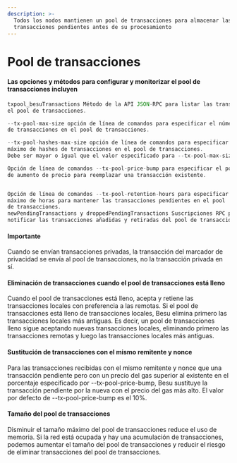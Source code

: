 ```yaml
---
description: >-
  Todos los nodos mantienen un pool de transacciones para almacenar las
  transacciones pendientes antes de su procesamiento
---
```


# Pool de transacciones

#### Las opciones y métodos para configurar y monitorizar el pool de transacciones incluyen

```javascript
txpool_besuTransactions Método de la API JSON-RPC para listar las transacciones en
el pool de transacciones.

--tx-pool-max-size opción de línea de comandos para especificar el número máximo 
de transacciones en el pool de transacciones.

--tx-pool-hashes-max-size opción de línea de comandos para especificar el número 
máximo de hashes de transacciones en el pool de transacciones. 
Debe ser mayor o igual que el valor especificado para --tx-pool-max-size.

Opción de línea de comandos --tx-pool-price-bump para especificar el porcentaje 
de aumento de precio para reemplazar una transacción existente.


Opción de línea de comandos --tx-pool-retention-hours para especificar el número 
máximo de horas para mantener las transacciones pendientes en el pool 
de transacciones.
newPendingTransactions y droppedPendingTransactions Suscripciones RPC para 
notificar las transacciones añadidas y retiradas del pool de transacciones.


```

#### Importante

Cuando se envían transacciones privadas, la transacción del marcador de privacidad se envía al pool de transacciones, no la transacción privada en sí.

#### Eliminación de transacciones cuando el pool de transacciones está lleno

Cuando el pool de transacciones está lleno, acepta y retiene las transacciones locales con preferencia a las remotas. Si el pool de transacciones está lleno de transacciones locales, Besu elimina primero las transacciones locales más antiguas. Es decir, un pool de transacciones lleno sigue aceptando nuevas transacciones locales, eliminando primero las transacciones remotas y luego las transacciones locales más antiguas.

#### Sustitución de transacciones con el mismo remitente y nonce

Para las transacciones recibidas con el mismo remitente y nonce que una transacción pendiente pero con un precio del gas superior al existente en el porcentaje especificado por --tx-pool-price-bump, Besu sustituye la transacción pendiente por la nueva con el precio del gas más alto. El valor por defecto de --tx-pool-price-bump es el 10%.

#### Tamaño del pool de transacciones

Disminuir el tamaño máximo del pool de transacciones reduce el uso de memoria. Si la red está ocupada y hay una acumulación de transacciones, podemos aumentar el tamaño del pool de transacciones y reducir el riesgo de eliminar transacciones del pool de transacciones.

